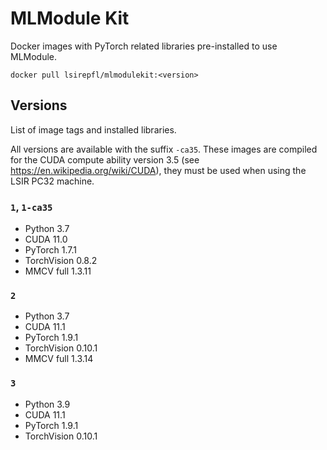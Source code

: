 # MLModule Kit

Docker images with PyTorch related libraries pre-installed to use MLModule.

```
docker pull lsirepfl/mlmodulekit:<version>
```

## Versions

List of image tags and installed libraries.

All versions are available with the suffix `-ca35`. 
These images are compiled for the CUDA compute ability version 3.5 (see https://en.wikipedia.org/wiki/CUDA), 
they must be used when using the LSIR PC32 machine.

### `1`, `1-ca35`

* Python 3.7
* CUDA 11.0
* PyTorch 1.7.1
* TorchVision 0.8.2
* MMCV full 1.3.11

### `2`

* Python 3.7
* CUDA 11.1
* PyTorch 1.9.1
* TorchVision 0.10.1
* MMCV full 1.3.14

### `3`

* Python 3.9
* CUDA 11.1
* PyTorch 1.9.1
* TorchVision 0.10.1
